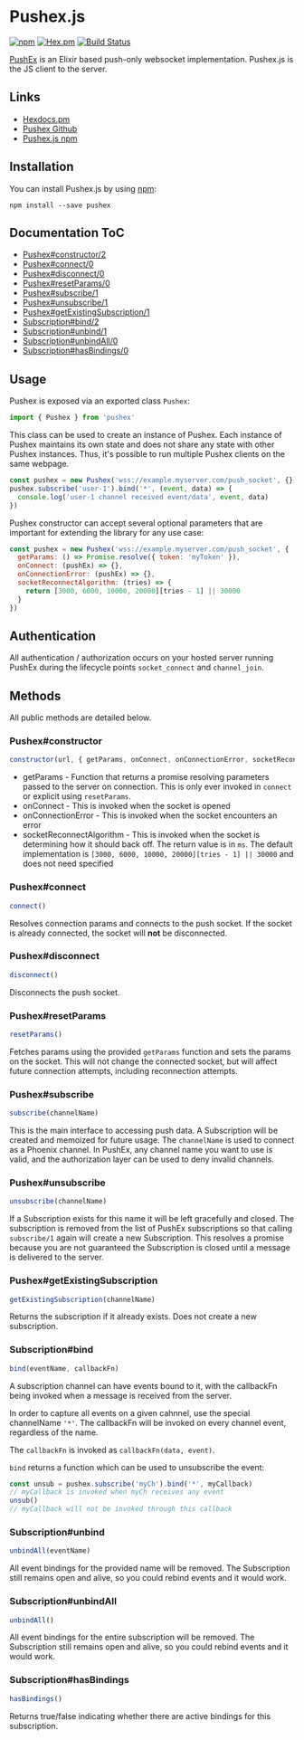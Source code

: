# Pushex.js

[![npm](https://img.shields.io/npm/v/pushex.svg)](https://npmjs.com/package/pushex)
[![Hex.pm](https://img.shields.io/hexpm/l/push_ex.svg)](https://github.com/pushex-project/pushex.js/blob/master/LICENSE)
[![Build Status](https://travis-ci.org/pushex-project/pushex.js.svg?branch=master)](https://travis-ci.org/pushex-project/pushex.js)

[PushEx](https://github.com/pushex-project/pushex) is an Elixir based push-only websocket implementation. Pushex.js is the
JS client to the server.

## Links

- [Hexdocs.pm](https://hexdocs.pm/push_ex)
- [Pushex Github](https://github.com/pushex-project/pushex)
- [Pushex.js npm](https://www.npmjs.com/package/pushex)

## Installation

You can install Pushex.js by using [npm](https://www.npmjs.com/package/pushex):

```
npm install --save pushex
```

## Documentation ToC

- [Pushex#constructor/2](#pushexconstructor)
- [Pushex#connect/0](#pushexconnect)
- [Pushex#disconnect/0](#pushexdisconnect)
- [Pushex#resetParams/0](#pushexresetparams)
- [Pushex#subscribe/1](#pushexsubscribe)
- [Pushex#unsubscribe/1](#pushexunsubscribe)
- [Pushex#getExistingSubscription/1](#pushexgetexistingsubscription)
- [Subscription#bind/2](#subscriptionbind)
- [Subscription#unbind/1](#subscriptionunbind)
- [Subscription#unbindAll/0](#subscriptionunbindall)
- [Subscription#hasBindings/0](#subscriptionhasbindings)

## Usage

Pushex is exposed via an exported class `Pushex`:

```js
import { Pushex } from 'pushex'
```

This class can be used to create an instance of Pushex. Each instance of Pushex maintains its own state and does not share any state with other Pushex instances. Thus, it's possible to run multiple Pushex clients on the same webpage.

```js
const pushex = new Pushex('wss://example.myserver.com/push_socket', {})
pushex.subscribe('user-1').bind('*', (event, data) => {
  console.log('user-1 channel received event/data', event, data)
})
```

Pushex constructor can accept several optional parameters that are important for extending the library for any use case:

```js
const pushex = new Pushex('wss://example.myserver.com/push_socket', {
  getParams: () => Promise.resolve({ token: 'myToken' }),
  onConnect: (pushEx) => {},
  onConnectionError: (pushEx) => {},
  socketReconnectAlgorithm: (tries) => {
    return [3000, 6000, 10000, 20000][tries - 1] || 30000
  }
})
```

## Authentication

All authentication / authorization occurs on your hosted server running PushEx during the lifecycle points `socket_connect` and `channel_join`.

## Methods

All public methods are detailed below.

### Pushex#constructor

```js
constructor(url, { getParams, onConnect, onConnectionError, socketReconnectAlgorithm })
```

* getParams - Function that returns a promise resolving parameters passed to the server on connection. This is only ever invoked in `connect` or explicit using `resetParams`.
* onConnect - This is invoked when the socket is opened
* onConnectionError - This is invoked when the socket encounters an error
* socketReconnectAlgorithm - This is invoked when the socket is determining how it should back off. The return value is in `ms`. The default implementation is `[3000, 6000, 10000, 20000][tries - 1] || 30000` and does not need specified

### Pushex#connect

```js
connect()
```

Resolves connection params and connects to the push socket. If the socket is already connected, the socket will **not** be disconnected.

### Pushex#disconnect

```js
disconnect()
```

Disconnects the push socket.

### Pushex#resetParams

```js
resetParams()
```

Fetches params using the provided `getParams` function and sets the params on the socket. This will not change the connected socket, but will affect future connection attempts, including reconnection attempts.

### Pushex#subscribe

```js
subscribe(channelName)
```

This is the main interface to accessing push data. A Subscription will be created and memoized for future usage. The `channelName` is used to connect as a Phoenix channel. In PushEx, any channel name you want to use is valid, and the authorization layer can be used to deny invalid channels.

### Pushex#unsubscribe

```js
unsubscribe(channelName)
```

If a Subscription exists for this name it will be left gracefully and closed. The subscription is removed from the list of PushEx subscriptions so that calling `subscribe/1` again will create a new Subscription. This resolves a promise because you are not guaranteed the Subscription is closed until a message is delivered to the server.

### Pushex#getExistingSubscription

```js
getExistingSubscription(channelName)
```

Returns the subscription if it already exists. Does not create a new subscription.

### Subscription#bind

```js
bind(eventName, callbackFn)
```

A subscription channel can have events bound to it, with the callbackFn being invoked when a message is received from the server.

In order to capture all events on a given cahnnel, use the special channelName `'*'`. The callbackFn will be invoked on every channel event, regardless of the name.

The `callbackFn` is invoked as `callbackFn(data, event)`.

`bind` returns a function which can be used to unsubscribe the event:

```js
const unsub = pushex.subscribe('myCh').bind('*', myCallback)
// myCallback is invoked when myCh receives any event
unsub()
// myCallback will not be invoked through this callback
```

### Subscription#unbind

```js
unbindAll(eventName)
```

All event bindings for the provided name will be removed. The Subscription still remains open and alive, so you could rebind events and it would work.

### Subscription#unbindAll

```js
unbindAll()
```

All event bindings for the entire subscription will be removed. The Subscription still remains open and alive, so you could rebind events and it would work.

### Subscription#hasBindings

```js
hasBindings()
```

Returns true/false indicating whether there are active bindings for this subscription.
